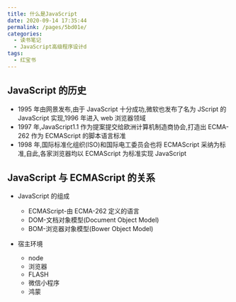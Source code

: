 ```yaml
---
title: 什么是JavaScript
date: 2020-09-14 17:35:44
permalink: /pages/5bd01e/
categories:
  - 读书笔记
  - JavaScript高级程序设计d
tags:
  - 红宝书
---
```


## JavaScript 的历史

- 1995 年由网景发布,由于 JavaScript 十分成功,微软也发布了名为 JScript 的 JavaScript 实现,1996 年进入 web 浏览器领域
- 1997 年,JavaScript1.1 作为提案提交给欧洲计算机制造商协会,打造出 ECMA-262 作为 ECMAScript 的脚本语言标准
- 1998 年,国际标准化组织(ISO)和国际电工委员会也将 ECMAScript 采纳为标准,自此,各家浏览器均以 ECMAScript 为标准实现 JavaScript

## JavaScript 与 ECMAScript 的关系

- JavaScript 的组成

  - ECMAScript-由 ECMA-262 定义的语言
  - DOM-文档对象模型(Document Object Model)
  - BOM-浏览器对象模型(Bower Object Model)

- 宿主环境
  - node
  - 浏览器
  - FLASH
  - 微信小程序
  - 鸿蒙
